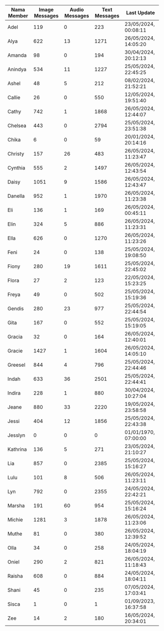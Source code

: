 | Nama Member | Image Messages | Audio Messages | Text Messages | Last Update |
| ------ | -------------- | -------------- | ------------- | ------------ |
| Adel | 119 | 0 | 223 | 23/05/2024, 00:08:11 |
| Alya | 622 | 13 | 1271 | 26/05/2024, 14:05:20 |
| Amanda | 98 | 0 | 194 | 30/04/2024, 20:12:13 |
| Anindya | 534 | 11 | 1227 | 25/05/2024, 22:45:25 |
| Ashel | 48 | 5 | 212 | 08/02/2024, 21:52:21 |
| Callie | 26 | 0 | 550 | 12/05/2024, 19:51:40 |
| Cathy | 742 | 1 | 1868 | 26/05/2024, 12:44:07 |
| Chelsea | 443 | 0 | 2794 | 25/05/2024, 23:51:38 |
| Chika | 6 | 0 | 59 | 20/01/2024, 20:14:16 |
| Christy | 157 | 26 | 483 | 26/05/2024, 11:23:47 |
| Cynthia | 555 | 2 | 1497 | 26/05/2024, 12:43:54 |
| Daisy | 1051 | 9 | 1586 | 26/05/2024, 12:43:47 |
| Danella | 952 | 1 | 1970 | 26/05/2024, 11:23:38 |
| Eli | 136 | 1 | 169 | 26/05/2024, 00:45:11 |
| Elin | 324 | 5 | 886 | 26/05/2024, 11:23:31 |
| Ella | 626 | 0 | 1270 | 26/05/2024, 11:23:26 |
| Feni | 24 | 0 | 138 | 25/05/2024, 19:08:50 |
| Fiony | 280 | 19 | 1611 | 25/05/2024, 22:45:02 |
| Flora | 27 | 2 | 123 | 22/05/2024, 15:23:25 |
| Freya | 49 | 0 | 502 | 25/05/2024, 15:19:36 |
| Gendis | 280 | 23 | 977 | 25/05/2024, 22:44:54 |
| Gita | 167 | 0 | 552 | 25/05/2024, 15:19:05 |
| Gracia | 32 | 0 | 164 | 26/05/2024, 12:40:01 |
| Gracie | 1427 | 1 | 1604 | 26/05/2024, 14:05:10 |
| Greesel | 844 | 4 | 796 | 25/05/2024, 22:44:46 |
| Indah | 633 | 36 | 2501 | 25/05/2024, 22:44:41 |
| Indira | 228 | 1 | 880 | 30/04/2024, 10:27:04 |
| Jeane | 880 | 33 | 2220 | 19/05/2024, 23:58:58 |
| Jessi | 404 | 12 | 1856 | 25/05/2024, 22:43:38 |
| Jesslyn | 0 | 0 | 0 | 01/01/1970, 07:00:00 |
| Kathrina | 136 | 5 | 271 | 23/05/2024, 21:10:27 |
| Lia | 857 | 0 | 2385 | 25/05/2024, 15:16:27 |
| Lulu | 101 | 8 | 506 | 26/05/2024, 11:23:11 |
| Lyn | 792 | 0 | 2355 | 24/05/2024, 22:42:21 |
| Marsha | 191 | 60 | 954 | 25/05/2024, 15:16:24 |
| Michie | 1281 | 3 | 1878 | 26/05/2024, 11:23:06 |
| Muthe | 81 | 0 | 380 | 26/05/2024, 12:39:52 |
| Olla | 34 | 0 | 258 | 24/05/2024, 18:04:19 |
| Oniel | 290 | 2 | 821 | 26/05/2024, 11:18:43 |
| Raisha | 608 | 0 | 884 | 24/05/2024, 18:04:11 |
| Shani | 45 | 0 | 235 | 07/05/2024, 17:03:41 |
| Sisca | 1 | 0 | 1 | 01/09/2023, 16:37:58 |
| Zee | 14 | 2 | 180 | 16/05/2024, 20:34:01 |
